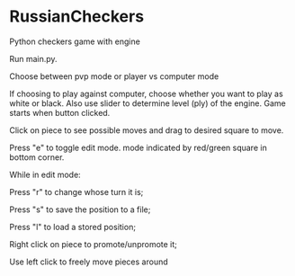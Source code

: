 # RussianCheckers
Python checkers game with engine

Run main.py.

Choose between pvp mode or player vs computer mode

If choosing to play against computer, choose whether you want to play as white or black. Also use slider to determine level (ply) of the engine. Game starts when button clicked.

Click on piece to see possible moves and drag to desired square to move.

Press "e" to toggle edit mode. mode indicated by red/green square in bottom corner.


While in edit mode:

Press "r" to change whose turn it is;


Press "s" to save the position to a file;

Press "l" to load a stored position;

Right click on piece to promote/unpromote it;

Use left click to freely move pieces around
